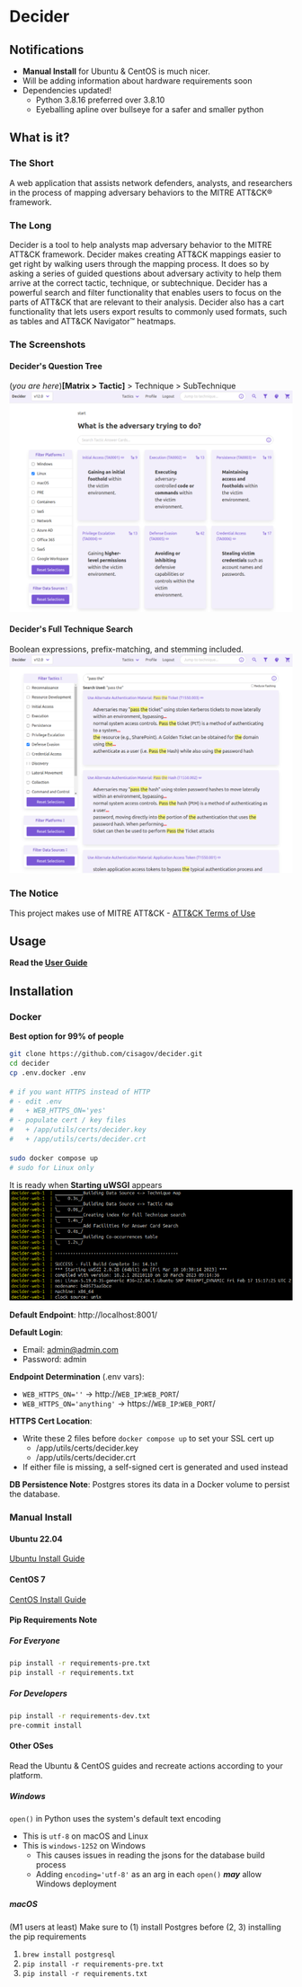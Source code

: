 # Decider

## Notifications

- **Manual Install** for Ubuntu &amp; CentOS is much nicer.
- Will be adding information about hardware requirements soon
- Dependencies updated!
  - Python 3.8.16 preferred over 3.8.10
  - Eyeballing apline over bullseye for a safer and smaller python

## What is it?

### The Short

A web application that assists network defenders, analysts, and researchers in the process of mapping adversary behaviors to the MITRE ATT&CK® framework.

### The Long

Decider is a tool to help analysts map adversary behavior to the MITRE ATT&CK framework. Decider makes creating ATT&CK mappings easier to get right by walking users through the mapping process. It does so by asking a series of guided questions about adversary activity to help them arrive at the correct tactic, technique, or subtechnique. Decider has a powerful search and filter functionality that enables users to focus on the parts of ATT&CK that are relevant to their analysis. Decider also has a cart functionality that lets users export results to commonly used formats, such as tables and ATT&CK Navigator™ heatmaps.

### The Screenshots

#### Decider's Question Tree

\(*you are here*\)**\[Matrix > Tactic\]** > Technique > SubTechnique
![Decider's Question Tree Page](./docs/imgs/question-tree-1.0.0.png)

#### Decider's Full Technique Search

Boolean expressions, prefix-matching, and stemming included.
![Decider's Full Technique Search Page](./docs/imgs/full-search-1.0.0.png)

### The Notice

This project makes use of MITRE ATT&CK - [ATT&CK Terms of Use](https://attack.mitre.org/resources/terms-of-use/)

## Usage

**Read the [User Guide](./docs/Decider_User_Guide_v1.0.0.pdf)**

## Installation

### Docker

**Best option for 99% of people**

```bash
git clone https://github.com/cisagov/decider.git
cd decider
cp .env.docker .env

# if you want HTTPS instead of HTTP
# - edit .env
#   + WEB_HTTPS_ON='yes'
# - populate cert / key files
#   + /app/utils/certs/decider.key
#   + /app/utils/certs/decider.crt

sudo docker compose up
# sudo for Linux only
```

It is ready when **Starting uWSGI** appears
![Decider on Docker Boot Terminal Output](./docs/imgs/docker-started-1.0.0.png)

**Default Endpoint**: http://localhost:8001/

**Default Login**:
- Email: admin@admin.com
- Password: admin

**Endpoint Determination** (.env vars):
- `WEB_HTTPS_ON=''` -> http://`WEB_IP`:`WEB_PORT`/
- `WEB_HTTPS_ON='anything'` -> https://`WEB_IP`:`WEB_PORT`/

**HTTPS Cert Location**:
- Write these 2 files before `docker compose up` to set your SSL cert up
  - /app/utils/certs/decider.key
  - /app/utils/certs/decider.crt
- If either file is missing, a self-signed cert is generated and used instead

**DB Persistence Note**: Postgres stores its data in a Docker volume to persist the database.

### Manual Install

#### Ubuntu 22.04

[Ubuntu Install Guide](docs/install/Ubuntu_22.04.2.md)

#### CentOS 7

[CentOS Install Guide](docs/install/CentOS_7.md)

#### Pip Requirements Note

##### For Everyone
```bash
pip install -r requirements-pre.txt
pip install -r requirements.txt
```

##### For Developers
```bash
pip install -r requirements-dev.txt
pre-commit install
```

#### Other OSes

Read the Ubuntu &amp; CentOS guides and recreate actions according to your platform.

##### Windows

`open()` in Python uses the system's default text encoding
- This is `utf-8` on macOS and Linux
- This is `windows-1252` on Windows
  - This causes issues in reading the jsons for the database build process
  - Adding `encoding='utf-8'` as an arg in each `open()` ***may*** allow Windows deployment

##### macOS

(M1 users at least) Make sure to (1) install Postgres before (2, 3) installing the pip requirements
1. `brew install postgresql`
2. `pip install -r requirements-pre.txt`
3. `pip install -r requirements.txt`
